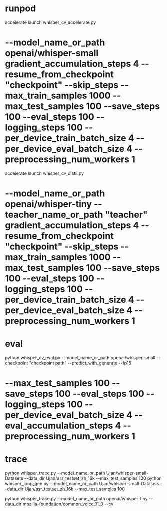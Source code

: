 # runpod

accelerate launch whisper_cv_accelerate.py 
# --model_name_or_path openai/whisper-small gradient_accumulation_steps 4 --resume_from_checkpoint "checkpoint" --skip_steps --max_train_samples 1000 --max_test_samples 100 --save_steps 100 --eval_steps 100 --logging_steps 100 --per_device_train_batch_size 4 --per_device_eval_batch_size 4 --preprocessing_num_workers 1

accelerate launch whisper_cv_distil.py 
# --model_name_or_path openai/whisper-tiny --teacher_name_or_path "teacher" gradient_accumulation_steps 4 --resume_from_checkpoint "checkpoint" --skip_steps --max_train_samples 1000 --max_test_samples 100 --save_steps 100 --eval_steps 100 --logging_steps 100 --per_device_train_batch_size 4 --per_device_eval_batch_size 4 --preprocessing_num_workers 1



# eval

python whisper_cv_eval.py --model_name_or_path openai/whisper-small --checkpoint "checkpoint path" --predict_with_generate --fp16
# --max_test_samples 100 --save_steps 100 --eval_steps 100 --logging_steps 100 --per_device_eval_batch_size 4 --eval_accumulation_steps 4 --preprocessing_num_workers 1


# trace
python whisper_trace.py --model_name_or_path Ujan/whisper-small-Datasets --data_dir Ujan/asr_testset_zh_16k --max_test_samples 100
python whisper_loop_gen.py --model_name_or_path Ujan/whisper-small-Datasets --data_dir Ujan/asr_testset_zh_16k --max_test_samples 100

python whisper_trace.py --model_name_or_path openai/whisper-tiny --data_dir mozilla-foundation/common_voice_11_0 --cv

